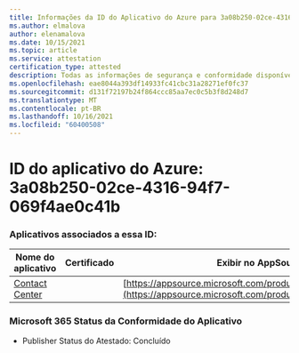 ```yaml
---
title: Informações da ID do Aplicativo do Azure para 3a08b250-02ce-4316-94f7-069f4ae0c41b
ms.author: elmalova
author: elenamalova
ms.date: 10/15/2021
ms.topic: article
ms.service: attestation
certification_type: attested
description: Todas as informações de segurança e conformidade disponíveis para 3a08b250-02ce-4316-94f7-069f4ae0c41b.
ms.openlocfilehash: eae8044a393df14933fc41cbc31a28271ef0fc37
ms.sourcegitcommit: d131f72197b24f864ccc85aa7ec0c5b3f8d248d7
ms.translationtype: MT
ms.contentlocale: pt-BR
ms.lasthandoff: 10/16/2021
ms.locfileid: "60400508"
---
```

# <a name="azure-app-id-3a08b250-02ce-4316-94f7-069f4ae0c41b"></a>ID do aplicativo do Azure: 3a08b250-02ce-4316-94f7-069f4ae0c41b


### <a name="apps-associated-with-this-id"></a>Aplicativos associados a essa ID:
| **Nome do aplicativo** | **Certificado** | **Exibir no AppSource** |
|--------------|---------------|-----------------------|
| [Contact Center](https://docs.microsoft.com/microsoft-365-app-certification/forward/WA200001428) |  | [https://appsource.microsoft.com/product/office/WA200001428](https://appsource.microsoft.com/product/office/WA200001428) |

### <a name="microsoft-365-app-compliance-status"></a>Microsoft 365 Status da Conformidade do Aplicativo
- Publisher Status do Atestado: Concluído
